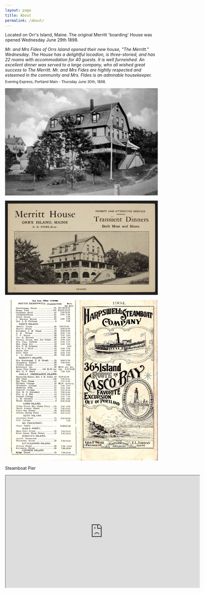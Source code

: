 ```yaml
---
layout: page
title: About
permalink: /about/
---
```


Located on Orr's Island, Maine.  The original Merritt 'boarding' House was opened Wednesday June 29th 1898.<br>

_Mr. and Mrs Fides of Orrs Island opened their new house, "The Merritt." Wednesday.  The House has a delightful locadion, is three-storied, and has 22 rooms with accommodation for 40 guests.  It is well furneished. An excellent dinner was served to a large company, who all wished great success to The Merritt.  Mr. and Mrs Fides are hightly respected and esteemed in the community and Mrs. FIdes is an admirable housekeeper._
<br>
<sub>Evening Express, Portland Main - Thursday June 30th, 1898. </sub><br>

![merritt-house](/images/2.jpeg)


![merritt-house](/images/3.jpeg)

![merritt-house](/images/4.jpeg)
<br>
<p> Steamboat Pier</p>
<iframe src="https://drive.google.com/file/d/1kB1I1xeE-mkxwQuDTvGWu1oUZ1IjPxi5/preview" width="640" height="370" allow="autoplay"></iframe>


